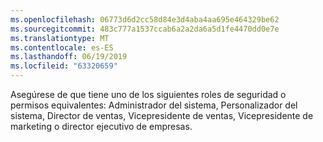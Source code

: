 ```yaml
---
ms.openlocfilehash: 06773d6d2cc58d84e3d4aba4aa695e464329be62
ms.sourcegitcommit: 483c777a1537ccab6a2a2da6a5d1fe4470dd0e7e
ms.translationtype: MT
ms.contentlocale: es-ES
ms.lasthandoff: 06/19/2019
ms.locfileid: "63320659"
---
```

Asegúrese de que tiene uno de los siguientes roles de seguridad o permisos equivalentes: Administrador del sistema, Personalizador del sistema, Director de ventas, Vicepresidente de ventas, Vicepresidente de marketing o director ejecutivo de empresas.